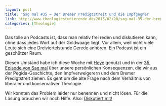 ```yaml
---
layout: post
title: 'Sag mal #35 – Der Bremer Predigtstreit und die Impfgegner'
link: http://www.theologiestudierende.de/2015/02/28/sag-mal-35-der-bremer-predigtstreit-und-die-impfgegner
categories: [Theologie]
---
```


Das tolle an Podcasts ist, dass man relativ frei reden und diskutieren kann, ohne dass jedes Wort auf der Goldwaage liegt. Vor allem, weil nicht viele Leute sich eine Dreiviertelstunde Gerede anhören. Ein Podcast ist ein geschützer Raum.

Diesen Umstand habe ich diese Woche mit [Heye](http://www.twitter.com/heyeje)  genutzt und in der [35. Episode von Sag mal](http://www.theologiestudierende.de/2015/02/28/sag-mal-35-der-bremer-predigtstreit-und-die-impfgegner) über unsere persönlichen Konsequenzen, die wir aus der Pegida-Geschichte, den Impfverweigerern und dem Bremer Predigtstreit ziehen. Es geht um die alte Frage nach dem Verhältnis von liberaler und konservativer Theologie.

Wir konnten das Problem leider nur benennen und nicht lösen. Für die Lösung brauchen wir noch Hilfe. Also: [Diskutiert mit!](http://www.theologiestudierende.de/2015/02/28/sag-mal-35-der-bremer-predigtstreit-und-die-impfgegner)